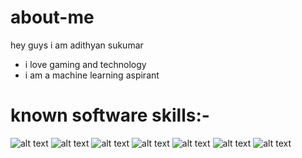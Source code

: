 
# about-me
 hey guys i am adithyan sukumar
* i love gaming and technology 
* i am a machine learning aspirant 

# known software skills:-
![alt text](https://www.tensorflow.org/images/tf_logo_social.png)
![alt text](https://openexpoeurope.com/wp-content/uploads/2019/12/flutter-logo-sharing.png)
![alt text](https://encrypted-tbn0.gstatic.com/images?q=tbn:ANd9GcTmwlUqybCVRwjPqFB4lcTzavokNGAYPy6WYU_Mc8xjHy6HtaaLjCRtht0HTumkdUeiJ00&usqp=CAU)
![alt text](https://4a7efb2d53317100f611-1d7064c4f7b6de25658a4199efb34975.ssl.cf1.rackcdn.com/patch-or-perish-java-ftc-tells-oracle-showcase_image-1-p-2014.jpg)
![alt text](https://cdn-images-1.medium.com/fit/t/1600/480/1*QFgSZTYpRbyxfti-ouAbtA.png)
![alt text](https://encrypted-tbn0.gstatic.com/images?q=tbn:ANd9GcQ4mAT0UbEAa8u7uqICdoS1Nv4zoFrPPzJgEqwSaRx_lNIhPcM0cRhmR2nvXkwNBQooRh0&usqp=CAU)
![alt text](https://upload.wikimedia.org/wikipedia/commons/thumb/0/05/Scikit_learn_logo_small.svg/1024px-Scikit_learn_logo_small.svg.png)

